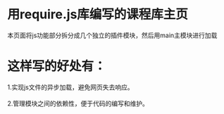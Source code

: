 # 用require.js库编写的课程库主页
本页面将js功能部分拆分成几个独立的插件模块，然后用main主模块进行加载
# 这样写的好处有：
1.实现js文件的异步加载，避免网页失去响应。<br><br>
2.管理模块之间的依赖性，便于代码的编写和维护。
